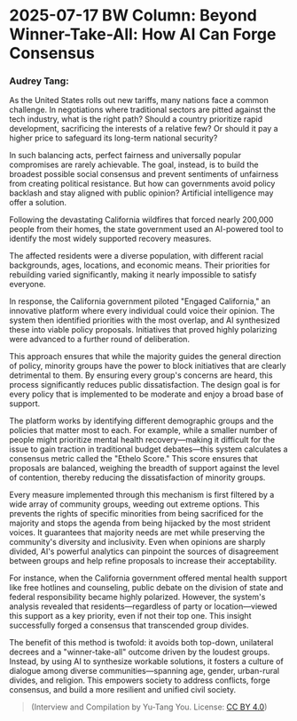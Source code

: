 # 2025-07-17 BW Column: Beyond Winner-Take-All: How AI Can Forge Consensus

### Audrey Tang:

As the United States rolls out new tariffs, many nations face a common challenge. In negotiations where traditional sectors are pitted against the tech industry, what is the right path? Should a country prioritize rapid development, sacrificing the interests of a relative few? Or should it pay a higher price to safeguard its long-term national security?

In such balancing acts, perfect fairness and universally popular compromises are rarely achievable. The goal, instead, is to build the broadest possible social consensus and prevent sentiments of unfairness from creating political resistance. But how can governments avoid policy backlash and stay aligned with public opinion? Artificial intelligence may offer a solution.

Following the devastating California wildfires that forced nearly 200,000 people from their homes, the state government used an AI-powered tool to identify the most widely supported recovery measures.

The affected residents were a diverse population, with different racial backgrounds, ages, locations, and economic means. Their priorities for rebuilding varied significantly, making it nearly impossible to satisfy everyone.

In response, the California government piloted "Engaged California," an innovative platform where every individual could voice their opinion. The system then identified priorities with the most overlap, and AI synthesized these into viable policy proposals. Initiatives that proved highly polarizing were advanced to a further round of deliberation.

This approach ensures that while the majority guides the general direction of policy, minority groups have the power to block initiatives that are clearly detrimental to them. By ensuring every group's concerns are heard, this process significantly reduces public dissatisfaction. The design goal is for every policy that is implemented to be moderate and enjoy a broad base of support.

The platform works by identifying different demographic groups and the policies that matter most to each. For example, while a smaller number of people might prioritize mental health recovery—making it difficult for the issue to gain traction in traditional budget debates—this system calculates a consensus metric called the "Ethelo Score." This score ensures that proposals are balanced, weighing the breadth of support against the level of contention, thereby reducing the dissatisfaction of minority groups.

Every measure implemented through this mechanism is first filtered by a wide array of community groups, weeding out extreme options. This prevents the rights of specific minorities from being sacrificed for the majority and stops the agenda from being hijacked by the most strident voices. It guarantees that majority needs are met while preserving the community's diversity and inclusivity. Even when opinions are sharply divided, AI's powerful analytics can pinpoint the sources of disagreement between groups and help refine proposals to increase their acceptability.

For instance, when the California government offered mental health support like free hotlines and counseling, public debate on the division of state and federal responsibility became highly polarized. However, the system's analysis revealed that residents—regardless of party or location—viewed this support as a key priority, even if not their top one. This insight successfully forged a consensus that transcended group divides.

The benefit of this method is twofold: it avoids both top-down, unilateral decrees and a "winner-take-all" outcome driven by the loudest groups. Instead, by using AI to synthesize workable solutions, it fosters a culture of dialogue among diverse communities—spanning age, gender, urban-rural divides, and religion. This empowers society to address conflicts, forge consensus, and build a more resilient and unified civil society.

> (Interview and Compilation by Yu-Tang You. License: <a href="https://creativecommons.org/licenses/by/4.0/deed.en">CC BY 4.0</a>)
